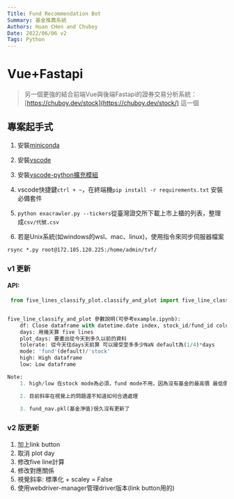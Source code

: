 ```yaml
---
Title: Fund Recommendation Bot
Summary: 基金推薦系統
Authors: Huan CHen and Chuboy
Date: 2022/06/06 v2
Tags: Python 
---
```


# Vue+Fastapi
> 另一個更強的結合前端Vue與後端Fastapi的證券交易分析系統：[https://chuboy.dev/stock](https://chuboy.dev/stock/)
> 這一個

## 專案起手式
1.  安裝[miniconda](https://docs.conda.io/en/latest/miniconda.html)
2. 安裝[vscode](https://code.visualstudio.com)
3. 安裝[vscode-python擴充模組](https://marketplace.visualstudio.com/items?itemName=ms-python.python)
4. vscode快捷鍵`ctrl + ~`，在終端機`pip install -r requirements.txt` 安裝必備套件
5. `python exacrawler.py --tickers`從臺灣證交所下載上市上櫃的列表，整理成`csv/代號.csv`

2. 若是Unix系統(如windows的wsl、mac、linux)，使用指令來同步伺服器檔案
```shell
rsync *.py root@172.105.120.225:/home/admin/tvf/
```

### v1 更新
#### API:

```python
 from five_lines_classify_plot.classify_and_plot import five_line_classify_and_plot


five_line_classify_and_plot 參數說明(可參考example.ipynb):
	df: Close dataframe with datetime.date index, stock_id/fund_id columns
	days: 用幾天算 five lines
	plot_days: 要畫出從今天到多久以前的資料
	tolerate: 從今天往days天前算 可以接受至多多少NaN default為(1/4)*days
	mode: 'fund'(default)/'stock'
	high: High dataframe
	low: Low dataframe

Note:
	1. high/low 在stock mode為必須，fund mode不用，因為沒有基金的最高價 最低價資料(所以在計算KD值變成每天的最高=最低=基金淨值)

	2. 目前斜率在視覺上的問題還不知道如何合適處理

	3. fund_nav.pkl(基金淨值)很久沒有更新了
```


### v2 版更新
1. 加上link button
2. 取消 plot day
3. 修改five line計算
4. 修改對應關係
5. 視覺斜率: 標準化 + scaley = False
6. 使用webdriver-manager管理driver版本(link button用的)

